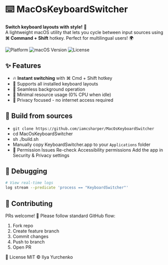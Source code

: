 # ⌨️ MacOsKeyboardSwitcher

**Switch keyboard layouts with style!** 🚀  
A lightweight macOS utility that lets you cycle between input sources using **⌘ Command + Shift** hotkey. Perfect for multilingual users! 🌍

<img src="https://img.shields.io/badge/platform-macOS-lightgrey?style=flat&logo=apple" alt="Platform"> 
<img src="https://img.shields.io/badge/requires-10.15%2B-blue?style=flat&logo=apple" alt="macOS Version"> 
<img src="https://img.shields.io/badge/license-MIT-green?style=flat" alt="License">

## ✨ Features

- 🔥 **Instant switching** with ⌘ Cmd + Shift hotkey
- 🎯 Supports all installed keyboard layouts
- 🌈 Seamless background operation
- 🧘 Minimal resource usage (0% CPU when idle)
- 🔐 Privacy focused - no internet access required

## 🚀 Build from sources

- `git clone https://github.com/iamcsharper/MacOsKeyboardSwitcher`
- cd MacOsKeyboardSwitcher
- sh ./build.sh
- Manually copy KeyboardSwitcher.app to your `Applications` folder
- 🔑 Permission Issues
Re-check Accessibility permissions
Add the app in Security & Privacy settings
 
## 📝 Debugging

```bash
# View real-time logs
log stream --predicate 'process == "KeyboardSwitcher"'
```

## 🤝 Contributing
PRs welcome! 👾
Please follow standard GitHub flow:

1. Fork repo
2. Create feature branch
3. Commit changes
4. Push to branch
5. Open PR

📜 License
MIT © Ilya Yurchenko